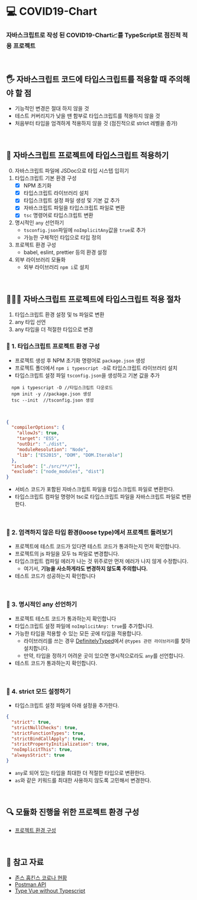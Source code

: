 # 💻 COVID19-Chart

### 자바스크립트로 작성 된 COVID19-Chart📈를 TypeScript로 점진적 적용 프로젝트

<br />

## 🖐 자바스크립트 코드에 타입스크립트를 적용할 때 주의해야 할 점

- 기능적인 변경은 절대 하지 않을 것
- 테스트 커버리지가 낮을 땐 함부로 타입스크립트를 적용하지 않을 것
- 처음부터 타입을 엄격하게 적용하지 않을 것 (점진적으로 strict 레벨을 증가)

<br />

## 📖 자바스크립트 프로젝트에 타입스크립트 적용하기

0. 자바스크립트 파일에 JSDoc으로 타입 시스텝 입히기
1. 타입스크립트 기본 환경 구성
   - [x] NPM 초기화
   - [x] 타입스크립트 라이브러리 설치
   - [x] 타입스크립트 설정 파일 생성 및 기본 값 추가
   - [x] 자바스크립트 파일을 타입스크립트 파일로 변환
   - [x] `tsc` 명령어로 타입스크립트 변환
2. 명시적인 `any` 선언하기
   - `tsconfig.json`파일에 `noImplicitAny`값을 `true`로 추가
   - 가능한 구체적인 타입으로 타입 정의
3. 프로젝트 환경 구성
   - babel, eslint, prettier 등의 환경 설정
4. 외부 라이브러리 모듈화
   - 외부 라이브러리 `npm i`로 설치

<br />

## 👨🏻‍💻 자바스크립트 프로젝트에 타입스크립트 적용 절차

1. 타입스크립트 환경 설정 및 ts 파일로 변환
2. any 타입 선언
3. any 타입을 더 적절한 타입으로 변경

### 🏃 1. 타입스크립트 프로젝트 환경 구성

- 프로젝트 생성 후 NPM 초기화 명령어로 `package.json` 생성
- 프로젝트 폴더에서 `npm i typescript -D`로 타입스크립트 라이브러리 설치
- 타입스크립트 설정 파일 `tsconfig.json`을 생성하고 기본 값을 추가

```
  npm i typescript -D //타입스크립트 다운로드
  npm init -y //package.json 생성
  tsc --init  //tsconfig.json 생성
```

<br />

```json
{
  "compilerOptions": {
    "allowJs": true,
    "target": "ES5",
    "outDir": "./dist",
    "moduleResolution": "Node",
    "lib": ["ES2015", "DOM", "DOM.Iterable"]
  },
  "include": ["./src/**/*"],
  "exclude": ["node_modules", "dist"]
}
```

- 서비스 코드가 포함된 자바스크립트 파일을 타입스크립트 파일로 변환한다.
- 타입스크립트 컴파일 명령어 tsc로 타입스크립트 파일을 자바스크립트 파일로 변환한다.

<br />

### 🏃 2. 엄격하지 않은 타입 환경(loose type)에서 프로젝트 돌려보기

- 프로젝트에 테스트 코드가 있다면 테스트 코드가 통과하는지 먼저 확인합니다.
- 프로젝트의 js 파일을 모두 ts 파일로 변경합니다.
- 타입스크립트 컴파일 에러가 나는 것 위주로만 먼저 에러가 나지 않게 수정합니다.
  - 여기서, **기능을 사소하게라도 변경하지 않도록 주의합니다.**
- 테스트 코드가 성공하는지 확인합니다

<br />

### 🏃 3. 명시적인 any 선언하기

- 프로젝트 테스트 코드가 통과하는지 확인합니다
- 타입스크립트 설정 파일에 `noImplicitAny: true`를 추가합니다.
- 가능한 타입을 적용할 수 있는 모든 곳에 타입을 적용합니다.
  - 라이브러리를 쓰는 경우 [DefinitelyTyped](https://definitelytyped.org/)에서 `@types 관련 라이브러리`를 찾아 설치합니다.
  - 만약, 타입을 정하기 어려운 곳이 있으면 명시적으로라도 `any`를 선언합니다.
- 테스트 코드가 통과하는지 확인합니다.

<br />

### 🏃 4. strict 모드 설정하기

- 타입스크립트 설정 파일에 아래 설정을 추가한다.

```json
{
  "strict": true,
  "strictNullChecks": true,
  "strictFunctionTypes": true,
  "strictBindCallApply": true,
  "strictPropertyInitialization": true,
  "noImplicitThis": true,
  "alwaysStrict": true
}
```

- `any`로 되어 있는 타입을 최대한 더 적절한 타입으로 변환한다.
- `as`와 같은 키워드를 최대한 사용하지 않도록 고민해서 변경한다.

<br />

## 🔍 모듈화 진행을 위한 프로젝트 환경 구성

- [프로젝트 환경 구성]()

<br />

## 📃 참고 자료

- [존스 홉킨스 코로나 현황](https://www.arcgis.com/apps/opsdashboard/index.html#/bda7594740fd40299423467b48e9ecf6)
- [Postman API](https://documenter.getpostman.com/view/10808728/SzS8rjbc?version=latest#27454960-ea1c-4b91-a0b6-0468bb4e6712)
- [Type Vue without Typescript](https://blog.usejournal.com/type-vue-without-typescript-b2b49210f0b)

<br />
